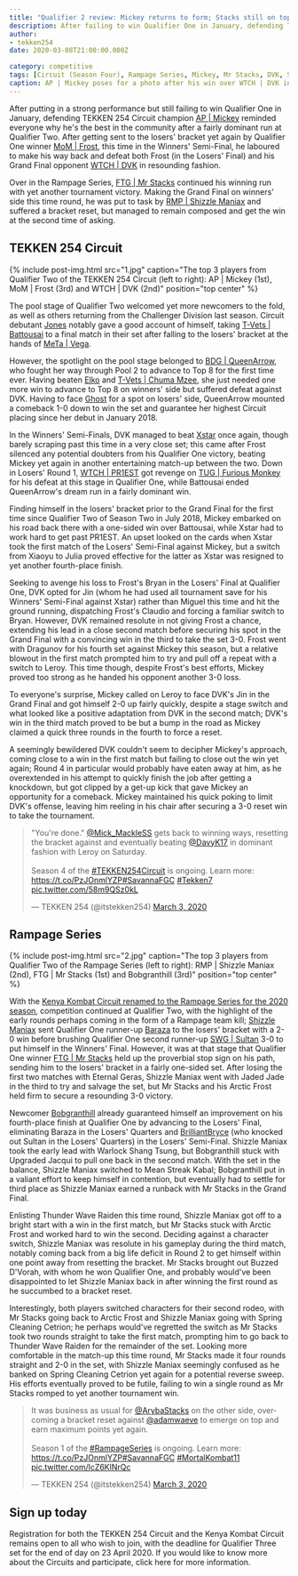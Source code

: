 ```yaml
---
title: "Qualifier 2 review: Mickey returns to form; Stacks still on top"
description: After failing to win Qualifier One in January, defending TEKKEN 254 Circuit champion AP | Mickey reminded everyone why he's the best in the community with a fairly dominant run at Qualifier Two.
author:
- tekken254
date: 2020-03-08T21:00:00.000Z

category: competitive 
tags: [Circuit (Season Four), Rampage Series, Mickey, Mr Stacks, DVK, Shizzle Maniax, Frost, Bobgranthill] 
caption: AP | Mickey poses for a photo after his win over WTCH | DVK in the Grand Final of Qualifier Two on 29 February 2020
---
```

<p>After putting in a strong performance but still failing to win Qualifier One in January, defending TEKKEN 254 Circuit champion <a href="/circuit/tekken/profile.html?id=2907096" target="_blank">AP | Mickey</a> reminded everyone why he's the best in the community after a fairly dominant run at Qualifier Two. After getting sent to the losers' bracket yet again by Qualifier One winner <a href="/circuit/tekken/profile.html?id=4644523" target="_blank">MoM | Frost</a>, this time in the Winners' Semi-Final, he laboured to make his way back and defeat both Frost (in the Losers' Final) and his Grand Final opponent <a href="/circuit/tekken/profile.html?id=4092983" target="_blank">WTCH | DVK</a> in resounding fashion.</p>

<p>Over in the Rampage Series, <a href="/circuit/mk/profile.html?id=1717441" target="_blank">FTG | Mr Stacks</a> continued his winning run with yet another tournament victory. Making the Grand Final on winners' side this time round, he was put to task by <a href="/circuit/mk/profile.html?id=9245989" target="_blank">RMP | Shizzle Maniax</a> and suffered a bracket reset, but managed to remain composed and get the win at the second time of asking.</p>

<section>
    <h2 class="site-red uppercase">TEKKEN 254 Circuit</h2>
    {% include post-img.html src="1.jpg" caption="The top 3 players from Qualifier Two of the TEKKEN 254 Circuit (left to right): AP | Mickey (1st), MoM | Frost (3rd) and WTCH | DVK (2nd)" position="top center" %}
    <p>The pool stage of Qualifier Two welcomed yet more newcomers to the fold, as well as others returning from the Challenger Division last season. Circuit debutant <a href="/circuit/tekken/profile.html?id=2316999" target="_blank">Jones</a> notably gave a good account of himself, taking <a href="/circuit/tekken/profile.html?id=0145831" target="_blank">T-Vets | Battousai</a> to a final match in their set after falling to the losers' bracket at the hands of <a href="/circuit/tekken/profile.html?id=7167649" target="_blank">MeTa | Vega</a>.</p>
    <p>However, the spotlight on the pool stage belonged to <a href="/circuit/tekken/profile.html?id=4455946" target="_blank">BDG | QueenArrow</a>, who fought her way through Pool 2 to advance to Top 8 for the first time ever. Having beaten <a href="/circuit/tekken/profile.html?id=6358951" target="_blank">Elko</a> and <a href="/circuit/tekken/profile.html?id=4241790" target="_blank">T-Vets | Chuma Mzee</a>, she just needed one more win to advance to Top 8 on winners' side but suffered defeat against DVK. Having to face <a href="/circuit/tekken/profile.html?id=9712294" target="_blank">Ghost</a> for a spot on losers' side, QueenArrow mounted a comeback 1-0 down to win the set and guarantee her highest Circuit placing since her debut in January 2018.</p>
    <p>In the Winners' Semi-Finals, DVK managed to beat <a href="/circuit/tekken/profile.html?id=4183920" target="_blank">Xstar</a> once again, though barely scraping past this time in a very close set; this came after Frost silenced any potential doubters from his Qualifier One victory, beating Mickey yet again in another entertaining match-up between the two. Down in Losers' Round 1, <a href="/circuit/tekken/profile.html?id=8665351" target="_blank">WTCH | PR1EST</a> got revenge on <a href="/circuit/tekken/profile.html?id=3798058" target="_blank">TUG | Furious Monkey</a> for his defeat at this stage in Qualifier One, while Battousai ended QueenArrow's dream run in a fairly dominant win.</p>
    <p>Finding himself in the losers' bracket prior to the Grand Final for the first time since Qualifier Two of Season Two in July 2018, Mickey embarked on his road back there with a one-sided win over Battousai, while Xstar had to work hard to get past PR1EST. An upset looked on the cards when Xstar took the first match of the Losers' Semi-Final against Mickey, but a switch from Xiaoyu to Julia proved effective for the latter as Xstar was resigned to yet another fourth-place finish.</p>
    <p>Seeking to avenge his loss to Frost's Bryan in the Losers' Final at Qualifier One, DVK opted for Jin (whom he had used all tournament save for his Winners' Semi-Final against Xstar) rather than Miguel this time and hit the ground running, dispatching Frost's Claudio and forcing a familiar switch to Bryan. However, DVK remained resolute in not giving Frost a chance, extending his lead in a close second match before securing his spot in the Grand Final with a convincing win in the third to take the set 3-0. Frost went with Dragunov for his fourth set against Mickey this season, but a relative blowout in the first match prompted him to try and pull off a repeat with a switch to Leroy. This time though, despite Frost's best efforts, Mickey proved too strong as he handed his opponent another 3-0 loss.</p>
    <p>To everyone's surprise, Mickey called on Leroy to face DVK's Jin in the Grand Final and got himself 2-0 up fairly quickly, despite a stage switch and what looked like a positive adaptation from DVK in the second match; DVK's win in the third match proved to be but a bump in the road as Mickey claimed a quick three rounds in the fourth to force a reset.</p>
    <p>A seemingly bewildered DVK couldn't seem to decipher Mickey's approach, coming close to a win in the first match but failing to close out the win yet again; Round 4 in particular would probably have eaten away at him, as he overextended in his attempt to quickly finish the job after getting a knockdown, but got clipped by a get-up kick that gave Mickey an opportunity for a comeback. Mickey maintained his quick poking to limit DVK's offense, leaving him reeling in his chair after securing a 3-0 reset win to take the tournament.</p>
    <div class="d-flex justify-content-center">
        <blockquote class="twitter-tweet"><p lang="en" dir="ltr">&quot;You&#39;re done.&quot; <a href="https://twitter.com/Mick_MackleSS?ref_src=twsrc%5Etfw">@Mick_MackleSS</a> gets back to winning ways, resetting the bracket against and eventually beating <a href="https://twitter.com/DavyK17?ref_src=twsrc%5Etfw">@DavyK17</a> in dominant fashion with Leroy on Saturday.<br><br>Season 4 of the <a href="https://twitter.com/hashtag/TEKKEN254Circuit?src=hash&amp;ref_src=twsrc%5Etfw">#TEKKEN254Circuit</a> is ongoing. Learn more: <a href="https://t.co/PzJOnmlYZP">https://t.co/PzJOnmlYZP</a><a href="https://twitter.com/hashtag/SavannaFGC?src=hash&amp;ref_src=twsrc%5Etfw">#SavannaFGC</a> <a href="https://twitter.com/hashtag/Tekken7?src=hash&amp;ref_src=twsrc%5Etfw">#Tekken7</a> <a href="https://t.co/58m9QSz0kL">pic.twitter.com/58m9QSz0kL</a></p>&mdash; TEKKEN 254 (@itstekken254) <a href="https://twitter.com/itstekken254/status/1234837956352970754?ref_src=twsrc%5Etfw">March 3, 2020</a></blockquote> <script async src="https://platform.twitter.com/widgets.js" charset="utf-8"></script>
    </div>
</section>
<section>
    <h2 class="site-red uppercase">Rampage Series</h2>
    {% include post-img.html src="2.jpg" caption="The top 3 players from Qualifier Two of the Rampage Series (left to right): RMP | Shizzle Maniax (2nd), FTG | Mr Stacks (1st) and Bobgranthill (3rd)" position="top center" %}
    <p>With the <a href="" target="_blank">Kenya Kombat Circuit renamed to the Rampage Series for the 2020 season</a>, competition continued at Qualifier Two, with the highlight of the early rounds perhaps coming in the form of a Rampage team kill; <a href="/circuit/mk/profile.html?id=9245989" target="_blank">Shizzle Maniax</a> sent Qualifier One runner-up <a href="/circuit/mk/profile.html?id=3502487" target="_blank">Baraza</a> to the losers' bracket with a 2-0 win before brushing Qualifier One second runner-up <a href="/circuit/mk/profile.html?id=0620095" target="_blank">SWG | Sultan</a> 3-0 to put himself in the Winners' Final. However, it was at that stage that Qualifier One winner <a href="/circuit/mk/profile.html?id=1717441" target="_blank">FTG | Mr Stacks</a> held up the proverbial stop sign on his path, sending him to the losers' bracket in a fairly one-sided set. After losing the first two matches with Eternal Geras, Shizzle Maniax went with Jaded Jade in the third to try and salvage the set, but Mr Stacks and his Arctic Frost held firm to secure a resounding 3-0 victory.</p>
    <p>Newcomer <a href="/circuit/mk/profile.html?id=1974481" target="_blank">Bobgranthill</a> already guaranteed himself an improvement on his fourth-place finish at Qualifier One by advancing to the Losers' Final, eliminating Baraza in the Losers' Quarters and <a href="/circuit/mk/profile.html?id=9089167" target="_blank">BrilliantBryce</a> (who knocked out Sultan in the Losers' Quarters) in the Losers' Semi-Final. Shizzle Maniax took the early lead with Warlock Shang Tsung, but Bobgranthill stuck with Upgraded Jacqui to pull one back in the second match. With the set in the balance, Shizzle Maniax switched to Mean Streak Kabal; Bobgranthill put in a valiant effort to keep himself in contention, but eventually had to settle for third place as Shizzle Maniax earned a runback with Mr Stacks in the Grand Final.</p>
    <p>Enlisting Thunder Wave Raiden this time round, Shizzle Maniax got off to a bright start with a win in the first match, but Mr Stacks stuck with Arctic Frost and worked hard to win the second. Deciding against a character switch, Shizzle Maniax was resolute in his gameplay during the third match, notably coming back from a big life deficit in Round 2 to get himself within one point away from resetting the bracket. Mr Stacks brought out Buzzed D'Vorah, with whom he won Qualifier One, and probably would've been disappointed to let Shizzle Maniax back in after winning the first round as he succumbed to a bracket reset.</p>
    <p>Interestingly, both players switched characters for their second rodeo, with Mr Stacks going back to Arctic Frost and Shizzle Maniax going with Spring Cleaning Cetrion; he perhaps would've regretted the switch as Mr Stacks took two rounds straight to take the first match, prompting him to go back to Thunder Wave Raiden for the remainder of the set. Looking more comfortable in the match-up this time round, Mr Stacks made it four rounds straight and 2-0 in the set, with Shizzle Maniax seemingly confused as he banked on Spring Cleaning Cetrion yet again for a potential reverse sweep. His efforts eventually proved to be futile, failing to win a single round as Mr Stacks romped to yet another tournament win.</p>
    <div class="d-flex justify-content-center">
        <blockquote class="twitter-tweet" data-conversation="none"><p lang="en" dir="ltr">It was business as usual for <a href="https://twitter.com/ArybaStacks?ref_src=twsrc%5Etfw">@ArybaStacks</a> on the other side, overcoming a bracket reset against <a href="https://twitter.com/adamwaeve?ref_src=twsrc%5Etfw">@adamwaeve</a> to emerge on top and earn maximum points yet again.<br><br>Season 1 of the <a href="https://twitter.com/hashtag/RampageSeries?src=hash&amp;ref_src=twsrc%5Etfw">#RampageSeries</a> is ongoing. Learn more: <a href="https://t.co/PzJOnmlYZP">https://t.co/PzJOnmlYZP</a><a href="https://twitter.com/hashtag/SavannaFGC?src=hash&amp;ref_src=twsrc%5Etfw">#SavannaFGC</a> <a href="https://twitter.com/hashtag/MortalKombat11?src=hash&amp;ref_src=twsrc%5Etfw">#MortalKombat11</a> <a href="https://t.co/lcZ6KlNrQc">pic.twitter.com/lcZ6KlNrQc</a></p>&mdash; TEKKEN 254 (@itstekken254) <a href="https://twitter.com/itstekken254/status/1234837959377137664?ref_src=twsrc%5Etfw">March 3, 2020</a></blockquote> <script async src="https://platform.twitter.com/widgets.js" charset="utf-8"></script>
    </div>
</section>
<aside>
    <h2 class="site-red uppercase">Sign up today</h2>
    <p>Registration for both the TEKKEN 254 Circuit and the Kenya Kombat Circuit remains open to all who wish to join, with the deadline for Qualifier Three set for the end of day on 23 April 2020. If you would like to know more about the Circuits and participate, click here for more information.</p>
</aside>